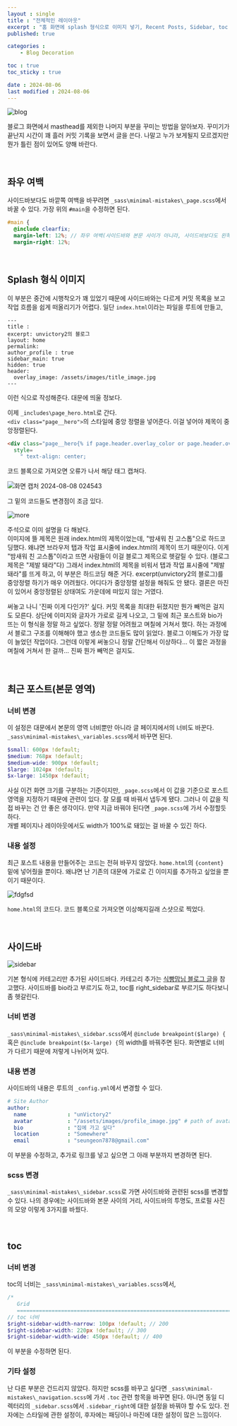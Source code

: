 ```yaml
---
layout : single
title : "전체적인 레이아웃"
excerpt : "홈 화면에 splash 형식으로 이미지 넣기, Recent Posts, Sidebar, toc 너비"
published: true

categories : 
    - Blog Decoration

toc : true
toc_sticky : true

date : 2024-08-06
last modified : 2024-08-06
---
```


![blog](https://github.com/user-attachments/assets/7c4199e4-5c68-432e-aa9e-c80bc3a33152)

블로그 화면에서 masthead를 제외한 나머지 부분을 꾸미는 방법을 알아보자. 꾸미기가 끝난지 시간이 꽤 흘러 커밋 기록을 보면서 글을 쓴다. 나말고 누가 보게될지 모르겠지만 뭔가 틀린 점이 있어도 양해 바란다.

<br>

## 좌우 여백
사이드바보다도 바깥쪽 여백을 바꾸려면 `_sass\minimal-mistakes\_page.scss`에서 바꿀 수 있다. 가장 위의 `#main`을 수정하면 된다.
```scss
#main {
  @include clearfix;
  margin-left: 12%; // 좌우 여백(사이드바와 본문 사이가 아니라, 사이드바보다도 왼쪽)
  margin-right: 12%;
```

<br>

## Splash 형식 이미지
이 부분은 중간에 시행착오가 꽤 있었기 때문에 사이드바와는 다르게 커밋 목록을 보고 작업 흐름을 쉽게 떠올리기가 어렵다. 
일단 `index.html`이라는 파일을 루트에 만들고,  
```
---
title : 
excerpt: unvictory2의 블로그
layout: home
permalink:
author_profile : true
sidebar_main: true
hidden: true
header:
  overlay_image: /assets/images/title_image.jpg
---
```
이런 식으로 작성해준다. 대문에 띄울 정보다.  

이제 `_includes\page_hero.html`로 간다.  
`<div class="page__hero">`의 스타일에 중앙 정렬을 넣어준다. 이걸 넣어야 제목이 중앙정렬된다.  
```html
<div class="page__hero{% if page.header.overlay_color or page.header.overlay_image %}--overlay{% endif %}"
  style= 
    " text-align: center; 
```
코드 블록으로 가져오면 오류가 나서 해당 태그 캡쳐다.  

![화면 캡처 2024-08-08 024543](https://github.com/user-attachments/assets/1b475bf8-808e-4ab0-8b73-580378e1e85a)  

그 밑의 코드들도 변경점이 조금 있다.  

![more](https://github.com/user-attachments/assets/f9d4b30e-1580-4b66-a94e-8357d1272421)  

주석으로 이미 설명을 다 해놨다.  
이미지에 뜰 제목은 원래 index.html의 제목이었는데, "밤새워 친 고스톱"으로 하드코딩했다. 왜냐면 브라우저 탭과 작업 표시줄에 index.html의 제목이 뜨기 때문이다. 이게 "밤새워 친 고스톱"이라고 뜨면 사람들이 이걸 블로그 제목으로 헷갈릴 수 있다. (블로그 제목은 "제발 돼라"다) 그래서 index.html의 제목을 비워서 탭과 작업 표시줄에 "제발 돼라"를 뜨게 하고, 이 부분은 하드코딩 해준 거다.
excerpt(unvictory2의 블로그)를 중앙정렬 하기가 매우 어려웠다. 어디다가 중앙정렬 설정을 해줘도 안 됐다. 결론은 마진이 있어서 중앙정렬된 상태여도 가운데에 떠있지 않는 거였다.

써놓고 나니 '진짜 이게 다인가?' 싶다. 커밋 목록을 최대한 뒤졌지만 뭔가 빼먹은 걸지도 모른다. 상단에 이미지와 글자가 가로로 길게 나오고, 그 밑에 최근 포스트와 bio가 뜨는 이 형식을 정말 하고 싶었다. 정말 정말 어려웠고 며칠에 거쳐서 했다. 하는 과정에서 블로그 구조를 이해해야 했고 생소한 코드들도 많이 읽었다. 블로그 이해도가 가장 많이 늘었던 작업이다. 그런데 이렇게 써놓으니 정말 간단해서 이상하다... 이 짧은 과정을 며칠에 거쳐서 한 걸까... 진짜 뭔가 빼먹은 걸지도. 

<br/>

## 최근 포스트(본문 영역)
### 너비 변경
이 설정은 대문에서 본문의 영역 너비뿐만 아니라 글 페이지에서의 너비도 바꾼다. `_sass\minimal-mistakes\_variables.scss`에서 바꾸면 된다. 
```scss
$small: 600px !default;
$medium: 768px !default;
$medium-wide: 900px !default;
$large: 1024px !default;
$x-large: 1450px !default;
```
사실 이건 화면 크기를 구분하는 기준이지만, `_page.scss`에서 이 값을 기준으로 포스트 영역을 지정하기 때문에 관련이 있다. 잘 모를 때 바꿔서 냅두게 됐다. 그러나 이 값을 직접 바꾸는 건 안 좋은 생각이다. 만약 지금 바꿔야 된다면 `_page.scss`에 가서 수정할듯 하다.   
개별 페이지나 레이아웃에서도 width가 100%로 돼있는 걸 바꿀 수 있긴 하다.
### 내용 설정
최근 포스트 내용을 만들어주는 코드는 전혀 바꾸지 않았다. `home.html`의 `{content}` 밑에 넣어줬을 뿐이다. 왜냐면 난 기존의 대문에 가로로 긴 이미지를 추가하고 싶었을 뿐이기 때문이다.  

![fdgfsd](https://github.com/user-attachments/assets/38a611ad-9b99-4394-92c8-fcdd13223ddd)

`home.html`의 코드다. 코드 블록으로 가져오면 이상해지길래 스샷으로 찍었다.

<br/>

## 사이드바
![sidebar](https://github.com/user-attachments/assets/1487c527-4c2d-466c-a537-1d68fb372722)

기본 형식에 카테고리만 추가된 사이드바다. 카테고리 추가는 [식빵맘님 블로그 글](https://ansohxxn.github.io/blog/category/)을 참고했다. 사이드바를 bio라고 부르기도 하고, toc를 right_sidebar로 부르기도 하다보니 좀 헷갈린다.  

### 너비 변경
`_sass\minimal-mistakes\_sidebar.scss`에서 `@include breakpoint($large) {` 혹은 `@include breakpoint($x-large) {`의 width를 바꿔주면 된다. 화면별로 너비가 다르기 때문에 저렇게 나뉘어져 있다.

### 내용 변경
사이드바의 내용은 루트의 `_config.yml`에서 변경할 수 있다. 
```yml
# Site Author
author:
  name             : "unVictory2"
  avatar           : "/assets/images/profile_image.jpg" # path of avatar image, e.g. "/assets/images/bio-photo.jpg"
  bio              : "집에 가고 싶다"
  location         : "Somewhere"
  email            : "seungeon7878@gmail.com"
```
이 부분을 수정하고, 추가로 링크를 넣고 싶으면 그 아래 부분까지 변경하면 된다.



### scss 변경
`_sass\minimal-mistakes\_sidebar.scss`로 가면 사이드바와 관련된 scss를 변경할 수 있다. 나의 경우에는 사이드바와 본문 사이의 거리, 사이드바의 투명도, 프로필 사진의 모양 이렇게 3가지를 바꿨다.

<br>

## toc

### 너비 변경
toc의 너비는 `_sass\minimal-mistakes\_variables.scss`에서, 
```scss
/*
   Grid
   ========================================================================== */
// toc 너비
$right-sidebar-width-narrow: 100px !default; // 200
$right-sidebar-width: 220px !default; // 300
$right-sidebar-width-wide: 450px !default; // 400
```
이 부분을 수정하면 된다. 

### 기타 설정
난 다른 부분은 건드리지 않았다. 하지만 scss를 바꾸고 싶다면 `_sass\minimal-mistakes\_navigation.scss`에 가서 `.toc` 관련 항목을 바꾸면 된다. 아니면 동일 디렉터리의 `_sidebar.scss`에서 `.sidebar_right`에 대한 설정을 바꿔야 할 수도 있다. 전자에는 스타일에 관한 설정이, 후자에는 패딩이나 마진에 대한 설정이 많은 느낌이다. 

